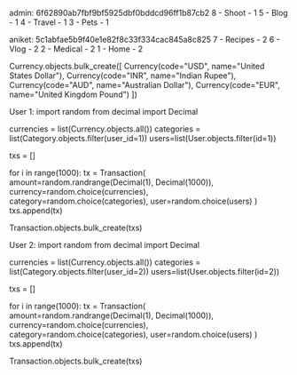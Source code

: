 admin:
6f62890ab7fbf9bf5925dbf0bddcd96ff1b87cb2
8 - Shoot - 1
5 - Blog - 1
4 - Travel - 1
3 - Pets - 1



aniket:
5c1abfae5b9f40e1e82f8c33f334cac845a8c825
7 - Recipes - 2
6 - Vlog - 2
2 - Medical - 2
1 - Home - 2





Currency.objects.bulk_create([
	Currency(code="USD", name="United States Dollar"),
	Currency(code="INR", name="Indian Rupee"),
	Currency(code="AUD", name="Australian Dollar"),
	Currency(code="EUR", name="United Kingdom Pound")
])


User 1:
import random
from decimal import Decimal

currencies = list(Currency.objects.all())
categories = list(Category.objects.filter(user_id=1))
users=list(User.objects.filter(id=1))

txs = []

for i in range(1000):
	tx = Transaction(
		amount=random.randrange(Decimal(1), Decimal(1000)),
		currency=random.choice(currencies),
		category=random.choice(categories),
		user=random.choice(users)
	)
	txs.append(tx)

Transaction.objects.bulk_create(txs)

User 2:
import random
from decimal import Decimal

currencies = list(Currency.objects.all())
categories = list(Category.objects.filter(user_id=2))
users=list(User.objects.filter(id=2))

txs = []

for i in range(1000):
	tx = Transaction(
		amount=random.randrange(Decimal(1), Decimal(1000)),
		currency=random.choice(currencies),
		category=random.choice(categories),
		user=random.choice(users)
	)
	txs.append(tx)

Transaction.objects.bulk_create(txs)

